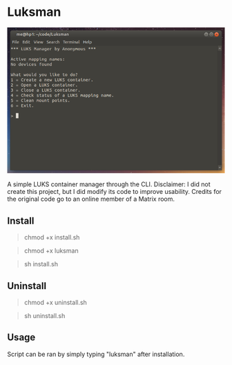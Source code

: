 # Luksman

![image alt text](screenshot.png "luksman screenshot")

A simple LUKS container manager through the CLI. Disclaimer: I did not create this project, but I did modify its code to improve usability. Credits for the original code go to an online member of a Matrix room.

## Install

>chmod +x install.sh

>chmod +x luksman

>sh install.sh

## Uninstall

>chmod +x uninstall.sh

>sh uninstall.sh

## Usage

Script can be ran by simply typing "luksman" after installation.
